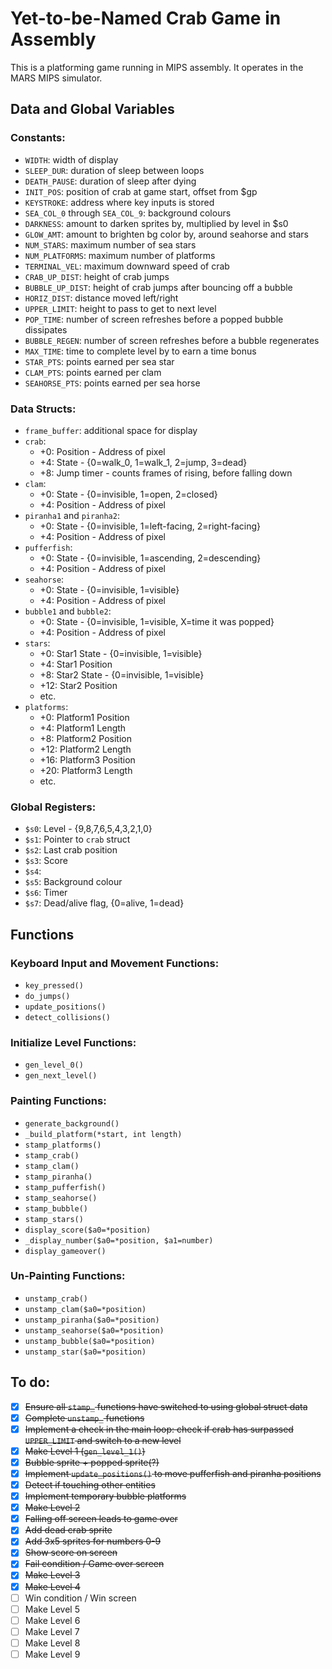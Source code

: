 # Yet-to-be-Named Crab Game in Assembly

This is a platforming game running in MIPS assembly. It operates in the MARS MIPS simulator.

## Data and Global Variables

### Constants:
 - `WIDTH`: width of display
 - `SLEEP_DUR`: duration of sleep between loops
 - `DEATH_PAUSE`: duration of sleep after dying
 - `INIT_POS`: position of crab at game start, offset from $gp
 - `KEYSTROKE`: address where key inputs is stored
 - `SEA_COL_0` through `SEA_COL_9`: background colours
 - `DARKNESS`: amount to darken sprites by, multiplied by level in $s0
 - `GLOW_AMT`: amount to brighten bg color by, around seahorse and stars
 - `NUM_STARS`: maximum number of sea stars
 - `NUM_PLATFORMS`: maximum number of platforms
 - `TERMINAL_VEL`: maximum downward speed of crab
 - `CRAB_UP_DIST`: height of crab jumps
 - `BUBBLE_UP_DIST`: height of crab jumps after bouncing off a bubble
 - `HORIZ_DIST`: distance moved left/right 
 - `UPPER_LIMIT`: height to pass to get to next level
 - `POP_TIME`: number of screen refreshes before a popped bubble dissipates
 - `BUBBLE_REGEN`: number of screen refreshes before a bubble regenerates
 - `MAX_TIME`: time to complete level by to earn a time bonus
 - `STAR_PTS`: points earned per sea star
 - `CLAM_PTS`: points earned per clam
 - `SEAHORSE_PTS`: points earned per sea horse

### Data Structs:
 - `frame_buffer`: additional space for display
 - `crab`:
   - +0: Position - Address of pixel
   - +4: State - {0=walk_0, 1=walk_1, 2=jump, 3=dead}
   - +8: Jump timer - counts frames of rising, before falling down
 - `clam`:
   - +0: State - {0=invisible, 1=open, 2=closed}
   - +4: Position - Address of pixel
 - `piranha1` and `piranha2`:
   - +0: State - {0=invisible, 1=left-facing, 2=right-facing}
   - +4: Position - Address of pixel
 - `pufferfish`:
   - +0: State - {0=invisible, 1=ascending, 2=descending}
   - +4: Position - Address of pixel
 - `seahorse`:
   - +0: State - {0=invisible, 1=visible}
   - +4: Position - Address of pixel
 - `bubble1` and `bubble2`:
   - +0: State - {0=invisible, 1=visible, X=time it was popped}
   - +4: Position - Address of pixel
 - `stars`:
   - +0: Star1 State - {0=invisible, 1=visible}
   - +4: Star1 Position
   - +8: Star2 State - {0=invisible, 1=visible}
   - +12: Star2 Position
   - etc.
 - `platforms`:
   - +0: Platform1 Position
   - +4: Platform1 Length
   - +8: Platform2 Position
   - +12: Platform2 Length
   - +16: Platform3 Position
   - +20: Platform3 Length
   - etc.

### Global Registers:
 - `$s0`: Level - {9,8,7,6,5,4,3,2,1,0}
 - `$s1`: Pointer to `crab` struct
 - `$s2`: Last crab position
 - `$s3`: Score
 - `$s4`:
 - `$s5`: Background colour
 - `$s6`: Timer
 - `$s7`: Dead/alive flag, {0=alive, 1=dead}

## Functions

### Keyboard Input and Movement Functions:
 - `key_pressed()`
 - `do_jumps()`
 - `update_positions()`
 - `detect_collisions()`

### Initialize Level Functions:
 - `gen_level_0()`
 - `gen_next_level()`

### Painting Functions:
 - `generate_background()`
 - `_build_platform(*start, int length)`
 - `stamp_platforms()`
 - `stamp_crab()`
 - `stamp_clam()`
 - `stamp_piranha()`
 - `stamp_pufferfish()`
 - `stamp_seahorse()`
 - `stamp_bubble()`
 - `stamp_stars()`
 - `display_score($a0=*position)`
 - `_display_number($a0=*position, $a1=number)`
 - `display_gameover()`

### Un-Painting Functions:
 - `unstamp_crab()`
 - `unstamp_clam($a0=*position)`
 - `unstamp_piranha($a0=*position)`
 - `unstamp_seahorse($a0=*position)`
 - `unstamp_bubble($a0=*position)`
 - `unstamp_star($a0=*position)`

## To do:
 - [x] ~~Ensure all `stamp_` functions have switched to using global struct data~~
 - [x] ~~Complete `unstamp_` functions~~
 - [x] ~~Implement a check in the main loop: check if crab has surpassed `UPPER_LIMIT` and switch to a new level~~
 - [x] ~~Make Level 1 (`gen_level_1()`)~~
 - [x] ~~Bubble sprite + popped sprite(?)~~
 - [x] ~~Implement `update_positions()` to move pufferfish and piranha positions~~
 - [x] ~~Detect if touching other entities~~
 - [x] ~~Implement temporary bubble platforms~~
 - [x] ~~Make Level 2~~
 - [x] ~~Falling off screen leads to game over~~
 - [x] ~~Add dead crab sprite~~
 - [x] ~~Add 3x5 sprites for numbers 0-9~~
 - [x] ~~Show score on screen~~
 - [x] ~~Fail condition / Game over screen~~
 - [x] ~~Make Level 3~~
 - [x] ~~Make Level 4~~
 - [ ] Win condition / Win screen
 - [ ] Make Level 5
 - [ ] Make Level 6
 - [ ] Make Level 7
 - [ ] Make Level 8
 - [ ] Make Level 9